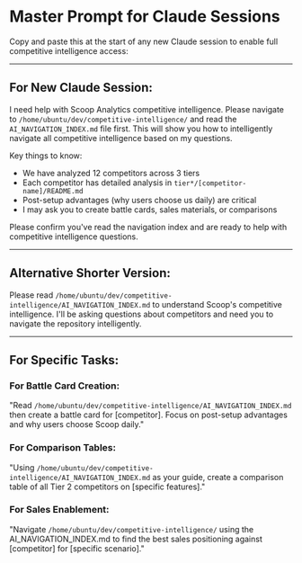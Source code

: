# Master Prompt for Claude Sessions

Copy and paste this at the start of any new Claude session to enable full competitive intelligence access:

---

## For New Claude Session:

I need help with Scoop Analytics competitive intelligence. Please navigate to `/home/ubuntu/dev/competitive-intelligence/` and read the `AI_NAVIGATION_INDEX.md` file first. This will show you how to intelligently navigate all competitive intelligence based on my questions.

Key things to know:
- We have analyzed 12 competitors across 3 tiers
- Each competitor has detailed analysis in `tier*/[competitor-name]/README.md`
- Post-setup advantages (why users choose us daily) are critical
- I may ask you to create battle cards, sales materials, or comparisons

Please confirm you've read the navigation index and are ready to help with competitive intelligence questions.

---

## Alternative Shorter Version:

Please read `/home/ubuntu/dev/competitive-intelligence/AI_NAVIGATION_INDEX.md` to understand Scoop's competitive intelligence. I'll be asking questions about competitors and need you to navigate the repository intelligently.

---

## For Specific Tasks:

### For Battle Card Creation:
"Read `/home/ubuntu/dev/competitive-intelligence/AI_NAVIGATION_INDEX.md` then create a battle card for [competitor]. Focus on post-setup advantages and why users choose Scoop daily."

### For Comparison Tables:
"Using `/home/ubuntu/dev/competitive-intelligence/AI_NAVIGATION_INDEX.md` as your guide, create a comparison table of all Tier 2 competitors on [specific features]."

### For Sales Enablement:
"Navigate `/home/ubuntu/dev/competitive-intelligence/` using the AI_NAVIGATION_INDEX.md to find the best sales positioning against [competitor] for [specific scenario]."
